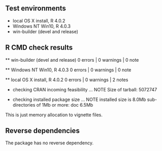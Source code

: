 ## Test environments
* local OS X install, R 4.0.2
* Windows NT Win10, R 4.0.3
* win-builder (devel and release)

## R CMD check results
** win-builder (devel and release)
0 errors | 0 warnings | 0 note

** Windows NT Win10, R 4.0.3
0 errors | 0 warnings | 0 note

** local OS X install, R 4.0.2
0 errors | 0 warnings | 2 notes

* checking CRAN incoming feasibility ... NOTE
  Size of tarball: 5072747

* checking installed package size ... NOTE
  installed size is  8.0Mb
  sub-directories of 1Mb or more:
  doc   6.5Mb

This is just memory allocation to vignette files.


## Reverse dependencies

The package has no reverse dependency.

